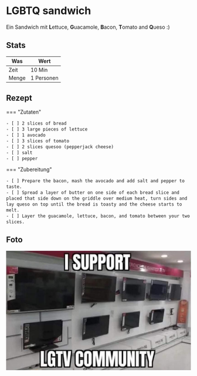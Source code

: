 # LGBTQ sandwich

Ein Sandwich mit **L**ettuce, **G**uacamole, **B**acon, **T**omato and **Q**ueso :)

## Stats

| Was   | Wert        |
|-------|-------------|
| Zeit  | 10 Min      |
| Menge | 1 Personen |

## Rezept

=== "Zutaten"

    - [ ] 2 slices of bread
    - [ ] 3 large pieces of lettuce
    - [ ] 1 avocado
    - [ ] 3 slices of tomato
    - [ ] 2 slices quesoo (pepperjack cheese)
    - [ ] salt
    - [ ] pepper

=== "Zubereitung"

    - [ ] Prepare the bacon, mash the avocado and add salt and pepper to taste.
    - [ ] Spread a layer of butter on one side of each bread slice and placed that side down on the griddle over medium heat, turn sides and lay queso on top until the bread is toasty and the cheese starts to melt.
    - [ ] Layer the guacamole, lettuce, bacon, and tomato between your two slices.

## Foto

![lgtv](_lgtv.jpg)
